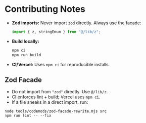 # Contributing Notes

- **Zod imports:** Never import `zod` directly. Always use the facade:
  ```ts
  import { z, stringEnum } from "@/lib/z";
  ```

- **Build locally:**

  ```bash
  npm ci
  npm run build
  ```

- **CI/Vercel:** Uses `npm ci` for reproducible installs.

## Zod Facade
- Do not import from `"zod"` directly. Use `@/lib/z`.
- CI enforces lint + build; Vercel uses `npm ci`.
- If a file sneaks in a direct import, run:

```
node tools/codemods/zod-facade-rewrite.mjs src
npm run lint -- --fix
```
